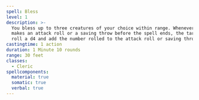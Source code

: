 ```yaml
---
spell: Bless
level: 1
description: >-
  You bless up to three creatures of your choice within range. Whenever a target
  makes an attack roll or a saving throw before the spell ends, the target can
  roll a d4 and add the number rolled to the attack roll or saving throw.
castingtime: 1 action
duration: 1 Minute 10 rounds
range: 30 feet
classes:
  - Cleric
spellcomponents:
  material: true
  somatic: true
  verbal: true
---
```


